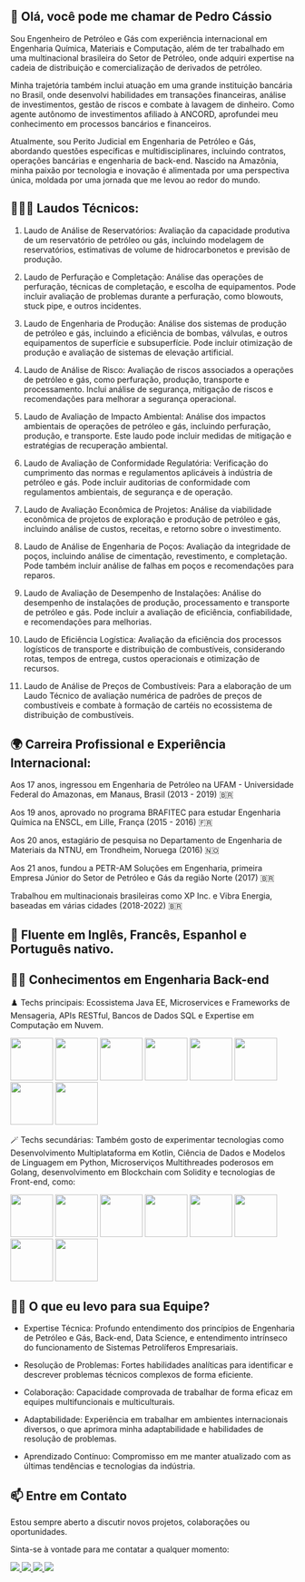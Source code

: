 👋 Olá, você pode me chamar de Pedro Cássio
-
Sou Engenheiro de Petróleo e Gás com experiência internacional em Engenharia Química, Materiais e Computação, além de ter trabalhado em uma multinacional brasileira do Setor de Petróleo, onde adquiri expertise na cadeia de distribuição e comercialização de derivados de petróleo. 

Minha trajetória também inclui atuação em uma grande instituição bancária no Brasil, onde desenvolvi habilidades em transações financeiras, análise de investimentos, gestão de riscos e combate à lavagem de dinheiro. Como agente autônomo de investimentos afiliado à ANCORD, aprofundei meu conhecimento em processos bancários e financeiros. 

Atualmente, sou Perito Judicial em Engenharia de Petróleo e Gás, abordando questões específicas e multidisciplinares, incluindo contratos, operações bancárias e engenharia de back-end. Nascido na Amazônia, minha paixão por tecnologia e inovação é alimentada por uma perspectiva única, moldada por uma jornada que me levou ao redor do mundo.

👨🏾‍🎓 Laudos Técnicos:
-
1. Laudo de Análise de Reservatórios: Avaliação da capacidade produtiva de um reservatório de petróleo ou gás, incluindo modelagem de reservatórios, estimativas de volume de hidrocarbonetos e previsão de produção.

2. Laudo de Perfuração e Completação:
Análise das operações de perfuração, técnicas de completação, e escolha de equipamentos. Pode incluir avaliação de problemas durante a perfuração, como blowouts, stuck pipe, e outros incidentes.

3. Laudo de Engenharia de Produção:
Análise dos sistemas de produção de petróleo e gás, incluindo a eficiência de bombas, válvulas, e outros equipamentos de superfície e subsuperfície. Pode incluir otimização de produção e avaliação de sistemas de elevação artificial.

4. Laudo de Análise de Risco:
Avaliação de riscos associados a operações de petróleo e gás, como perfuração, produção, transporte e processamento. Inclui análise de segurança, mitigação de riscos e recomendações para melhorar a segurança operacional.

5. Laudo de Avaliação de Impacto Ambiental:
Análise dos impactos ambientais de operações de petróleo e gás, incluindo perfuração, produção, e transporte. Este laudo pode incluir medidas de mitigação e estratégias de recuperação ambiental.

6. Laudo de Avaliação de Conformidade Regulatória:
Verificação do cumprimento das normas e regulamentos aplicáveis à indústria de petróleo e gás. Pode incluir auditorias de conformidade com regulamentos ambientais, de segurança e de operação.

7. Laudo de Avaliação Econômica de Projetos:
Análise da viabilidade econômica de projetos de exploração e produção de petróleo e gás, incluindo análise de custos, receitas, e retorno sobre o investimento.

8. Laudo de Análise de Engenharia de Poços:
Avaliação da integridade de poços, incluindo análise de cimentação, revestimento, e completação. Pode também incluir análise de falhas em poços e recomendações para reparos.

9. Laudo de Avaliação de Desempenho de Instalações:
Análise do desempenho de instalações de produção, processamento e transporte de petróleo e gás. Pode incluir a avaliação de eficiência, confiabilidade, e recomendações para melhorias.

10. Laudo de Eficiência Logística: Avaliação da eficiência dos processos logísticos de transporte e distribuição de combustíveis, considerando rotas, tempos de entrega, custos operacionais e otimização de recursos.

11. Laudo de Análise de Preços de Combustíveis: Para a elaboração de um Laudo Técnico de avaliação numérica de padrões de preços de combustíveis e combate à formação de cartéis no ecossistema de distribuição de combustíveis.


🌍 Carreira Profissional e Experiência Internacional:
-
Aos 17 anos, ingressou em Engenharia de Petróleo na UFAM - Universidade Federal do Amazonas, em Manaus, Brasil (2013 - 2019) 🇧🇷

Aos 19 anos, aprovado no programa BRAFITEC para estudar Engenharia Química na ENSCL, em Lille, França (2015 - 2016) 🇫🇷

Aos 20 anos, estagiário de pesquisa no Departamento de Engenharia de Materiais da NTNU, em Trondheim, Noruega (2016) 🇳🇴

Aos 21 anos, fundou a PETR-AM Soluções em Engenharia, primeira Empresa Júnior do Setor de Petróleo e Gás da região Norte (2017)  🇧🇷

Trabalhou em multinacionais brasileiras como XP Inc. e Vibra Energia, baseadas em várias cidades (2018-2022) 🇧🇷

<h2>💫 Fluente em Inglês, Francês, Espanhol e Português nativo.</h2>

🫶🏿 Conhecimentos em Engenharia Back-end
-
♟️ Techs principais: Ecossistema Java EE, Microservices e Frameworks de Mensageria, APIs RESTful, Bancos de Dados SQL e Expertise em Computação em Nuvem.

<div display= "inline" >
<img width='75' height='75' src="https://cdn.jsdelivr.net/gh/devicons/devicon@latest/icons/java/java-original-wordmark.svg" />   
<img width='75' height='75' src="https://cdn.jsdelivr.net/gh/devicons/devicon@latest/icons/spring/spring-original-wordmark.svg" />   
<img width='75' height='75' src="https://cdn.jsdelivr.net/gh/devicons/devicon@latest/icons/quarkus/quarkus-original.svg" />
<img width='75' height='75' src="https://cdn.jsdelivr.net/gh/devicons/devicon@latest/icons/hibernate/hibernate-original-wordmark.svg" />
<img width='75' height='75' src="https://cdn.jsdelivr.net/gh/devicons/devicon@latest/icons/apachekafka/apachekafka-original-wordmark.svg" />
<img width='75' height='75' src="https://cdn.jsdelivr.net/gh/devicons/devicon@latest/icons/postgresql/postgresql-original-wordmark.svg" />
<img width='75' height='75' src="https://cdn.jsdelivr.net/gh/devicons/devicon@latest/icons/amazonwebservices/amazonwebservices-original-wordmark.svg" />
<img width='75' height='75' src="https://cdn.jsdelivr.net/gh/devicons/devicon@latest/icons/googlecloud/googlecloud-original-wordmark.svg" />
</div>



🪄 Techs secundárias: Também gosto de experimentar tecnologias como Desenvolvimento Multiplataforma em Kotlin, Ciência de Dados e Modelos de Linguagem em Python, Microserviços Multithreades poderosos em Golang, desenvolvimento em Blockchain com Solidity e tecnologias de Front-end, como:

<div display="inline">
<img width='75' height='75' src="https://cdn.jsdelivr.net/gh/devicons/devicon@latest/icons/kotlin/kotlin-original-wordmark.svg" />
<img width='75' height='75' src="https://cdn.jsdelivr.net/gh/devicons/devicon@latest/icons/python/python-original-wordmark.svg" />
<img width='75' height='75' src="https://cdn.jsdelivr.net/gh/devicons/devicon@latest/icons/go/go-original-wordmark.svg" />
<img width='75' height='75' src="https://cdn.jsdelivr.net/gh/devicons/devicon@latest/icons/solidity/solidity-original.svg" />
<img width='75' height='75' src="https://cdn.jsdelivr.net/gh/devicons/devicon@latest/icons/javascript/javascript-original.svg" />      
<img width='75' height='75' src="https://cdn.jsdelivr.net/gh/devicons/devicon@latest/icons/typescript/typescript-original.svg" />
<img width='75' height='75' src="https://cdn.jsdelivr.net/gh/devicons/devicon@latest/icons/react/react-original-wordmark.svg" />
<img width='75' height='75' src="https://cdn.jsdelivr.net/gh/devicons/devicon@latest/icons/angular/angular-original.svg" />

</div>       



🥷🏼 O que eu levo para sua Equipe?
-

- Expertise Técnica: Profundo entendimento dos princípios de Engenharia de Petróleo e Gás, Back-end, Data Science, e entendimento intrínseco do funcionamento de Sistemas Petrolíferos Empresariais.

- Resolução de Problemas: Fortes habilidades analíticas para identificar e descrever problemas técnicos complexos de forma eficiente.

- Colaboração: Capacidade comprovada de trabalhar de forma eficaz em equipes multifuncionais e multiculturais.

- Adaptabilidade: Experiência em trabalhar em ambientes internacionais diversos, o que aprimora minha adaptabilidade e habilidades de resolução de problemas.

- Aprendizado Contínuo: Compromisso em me manter atualizado com as últimas tendências e tecnologias da indústria.

📫 Entre em Contato
-
Estou sempre aberto a discutir novos projetos, colaborações ou oportunidades.

Sinta-se à vontade para me contatar a qualquer momento:

<div display="inline">
<a href="https://www.linkedin.com/in/pedrocassioamorim/">
<img src="https://img.shields.io/badge/linkedin-%230077B5.svg?style=for-the-badge&logo=linkedin&logoColor=white" />
</a>


<a href="https://wa.me/5591992331623">
<img src="https://img.shields.io/badge/WhatsApp-25D366?style=for-the-badge&logo=whatsapp&logoColor=white" />
</a>


<a href="mailto:amorimpedrocassio@gmail.com">
<img src="https://img.shields.io/badge/Gmail-D14836?style=for-the-badge&logo=gmail&logoColor=white" />
</a>


<a href="mailto:amorimpedrocassio@hotmail.com">
<img src="https://img.shields.io/badge/Microsoft_Outlook-0078D4?style=for-the-badge&logo=microsoft-outlook&logoColor=white" />
</a>


</div>
